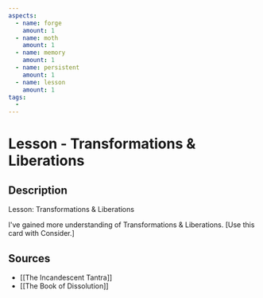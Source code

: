 ```yaml
---
aspects: 
  - name: forge
    amount: 1
  - name: moth
    amount: 1
  - name: memory
    amount: 1
  - name: persistent
    amount: 1
  - name: lesson
    amount: 1
tags:
  - 
---
```


# Lesson - Transformations & Liberations

## Description
Lesson: Transformations & Liberations

I've gained more understanding of Transformations & Liberations. [Use this card with Consider.]
## Sources
- [[The Incandescent Tantra]]
- [[The Book of Dissolution]]